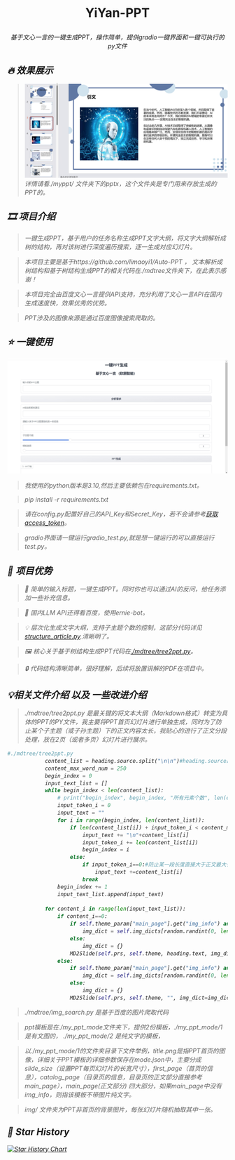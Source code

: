 # <p align="center">YiYan-PPT</p>

<p align="center"><i>
基于文心一言的一键生成PPT，操作简单，提供gradio一键界面和一键可执行的py文件



## 🔥 效果展示
> ![img.png](pptx_static/static/img.png)
> 详情请看./myppt/ 文件夹下的pptx，这个文件夹是专门用来存放生成的PPT的。

## 🎞️ 项目介绍 

> 一键生成PPT，基于用户的任务名称生成PPT文字大纲，将文字大纲解析成树的结构，再对该树进行深度遍历搜索，逐一生成对应幻灯片。

> 本项目主要是基于https://github.com/limaoyi1/Auto-PPT ， 文本解析成树结构和基于树结构生成PPT的相关代码在./mdtree文件夹下，在此表示感谢！

> 本项目完全由百度文心一言提供API支持，充分利用了文心一言API在国内生成速度快，效果优秀的优势。

>  PPT涉及的图像来源是通过百度图像搜索爬取的。

## ⭐ 一键使用

![gradio.png](pptx_static/static/gradio.png)

> 我使用的python版本是3.10,然后主要依赖包在requirements.txt。

> pip install -r requirements.txt

> 请在config.py配置好自己的API_Key和Secret_Key，若不会请参考[获取access_token](https://cloud.baidu.com/doc/WENXINWORKSHOP/s/Ilkkrb0i5)。

> gradio界面请一键运行gradio_test.py,就是想一键运行的可以直接运行test.py。



## 🧲 项目优势

> 🌟 简单的输入标题，一键生成PPT。同时你也可以通过AI的反问，给任务添加一些补充信息。

> 🎩 国内LLM API还得看百度，使用ernie-bot。

> 💡 层次化生成文字大纲，支持子主题个数的控制，这部分代码详见[structure_article.py](./structure_article.py).清晰明了。

> 🖼️ 核心关于基于树结构生成PPT代码在[./mdtree/tree2ppt.py](./mdtree/tree2ppt.py)。

> 🔒 代码结构清晰简单，很好理解，后续将放置讲解的PDF在项目中。

## 💡相关文件介绍 以及 一些改进介绍

> ./mdtree/tree2ppt.py 是最关键的将文本大纲（Markdown格式）转变为具体的PPT的PY文件，我主要将PPT首页幻灯片进行单独生成，同时为了防止某个子主题（或子孙主题）下的正文内容太长，我贴心的进行了正文分段处理，放在2页（或者多页）幻灯片进行展示。
```python
#./mdtree/tree2ppt.py 
            content_list = heading.source.split("\n\n")#heading.source即为正文部分
            content_max_word_num = 250
            begin_index = 0
            input_text_list = []
            while begin_index < len(content_list):
                # print("begin_index", begin_index, "所有元素个数", len(ele_text_list))
                input_token_i = 0
                input_text = ""
                for i in range(begin_index, len(content_list)):
                    if len(content_list[i]) + input_token_i < content_max_word_num:
                        input_text += "\n"+content_list[i]
                        input_token_i += len(content_list[i])
                        begin_index = i
                    else:
                        if input_token_i==0:#防止某一段长度直接大于正文最大长度，就被跳过了。
                            input_text +=content_list[i]
                        break
                begin_index += 1
                input_text_list.append(input_text)

            for content_i in range(len(input_text_list)):
                if content_i==0:
                    if self.theme_param["main_page"].get("img_info") and len(self.img_dicts)>0:
                        img_dict = self.img_dicts[random.randint(0, len(self.img_dicts) - 1)]
                    else:
                        img_dict = {}
                    MD2Slide(self.prs, self.theme, heading.text, img_dict=img_dict,content=input_text_list[content_i].strip())
                else:
                    if self.theme_param["main_page"].get("img_info") and len(self.img_dicts)>0:
                        img_dict = self.img_dicts[random.randint(0, len(self.img_dicts) - 1)]
                    else:
                        img_dict = {}
                    MD2Slide(self.prs, self.theme, "", img_dict=img_dict,content=input_text_list[content_i].strip())
```

> ./mdtree/img_search.py 是基于百度的图片爬取代码

> ppt模板是在./my_ppt_mode文件夹下，提供2份模板，./my_ppt_mode/1 是有文图的， ./my_ppt_mode/2 是纯文字的模板，

> 以./my_ppt_mode/1的文件夹目录下文件举例，title.png是指PPT首页的图像，详细关于PPT模板的详细参数保存在mode.json中，主要分成slide_size（设置PPT每页幻灯片的长宽尺寸），first_page（首页的信息），catalog_page（目录页的信息，目录页的正文部分直接参考main_page），main_page(正文部分) 四大部分，如果main_page中没有img_info，则指该模板不带图片纯文字。

> img/ 文件夹为PPT非首页的背景图片，每张幻灯片随机抽取其中一张。

## 🌟 Star History



[![Star History Chart](https://api.star-history.com/svg?repos=hl123-123/Yiyan-PPT&type=Timeline)](https://star-history.com/#hl123-123/Yiyan-PPT&Timeline)


